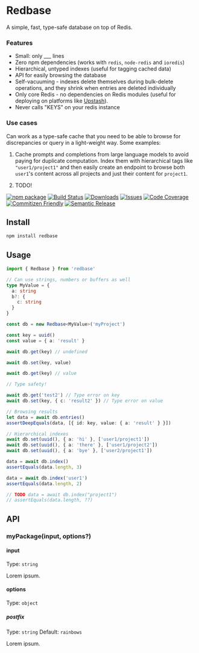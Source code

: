 # Redbase

A simple, fast, type-safe database on top of Redis.

### Features

- Small: only \_\_\_ lines
- Zero npm dependencies (works with `redis`, `node-redis` and `ioredis`)
- Hierarchical, untyped indexes (useful for tagging cached data)
- API for easily browsing the database
- Self-vacuuming - indexes delete themselves during bulk-delete operations, and they shrink when entries are deleted individually
- Only core Redis - no dependencies on Redis modules (useful for deploying on platforms like [Upstash](https://upstash.com/)).
- Never calls "KEYS" on your redis instance

### Use cases

Can work as a type-safe cache that you need to be able to browse for discrepancies or query in a light-weight way. Some examples:

1. Cache prompts and completions from large language models to avoid paying for duplicate computation. Index them with hierarchical tags like `"user1/project1"` and then easily create an endpoint to browse both `user1`'s content across all projects and just their content for `project1`.

2. TODO!

[![npm package][npm-img]][npm-url]
[![Build Status][build-img]][build-url]
[![Downloads][downloads-img]][downloads-url]
[![Issues][issues-img]][issues-url]
[![Code Coverage][codecov-img]][codecov-url]
[![Commitizen Friendly][commitizen-img]][commitizen-url]
[![Semantic Release][semantic-release-img]][semantic-release-url]

## Install

```bash
npm install redbase
```

## Usage

```ts
import { Redbase } from 'redbase'

// Can use strings, numbers or buffers as well
type MyValue = {
  a: string
  b?: {
    c: string
  }
}

const db = new Redbase<MyValue>('myProject')

const key = uuid()
const value = { a: 'result' }

await db.get(key) // undefined

await db.set(key, value)

await db.get(key) // value

// Type safety!

await db.get('test2') // Type error on key
await db.set(key, { c: 'result2' }) // Type error on value

// Browsing results
let data = await db.entries()
assertDeepEquals(data, [{ id: key, value: { a: 'result' } }])

// Hierarchical indexes
await db.set(uuid(), { a: 'hi' }, ['user1/project1'])
await db.set(uuid(), { a: 'there' }, ['user1/project2'])
await db.set(uuid(), { a: 'bye' }, ['user2/project1'])

data = await db.index()
assertEquals(data.length, 3)

data = await db.index('user1')
assertEquals(data.length, 2)

// TODO data = await db.index("project1")
// assertEquals(data.length, ??)
```

## API

### myPackage(input, options?)

#### input

Type: `string`

Lorem ipsum.

#### options

Type: `object`

##### postfix

Type: `string`
Default: `rainbows`

Lorem ipsum.

[build-img]: https://github.com/alexanderatallah/redbase/actions/workflows/release.yml/badge.svg
[build-url]: https://github.com/alexanderatallah/redbase/actions/workflows/release.yml
[downloads-img]: https://img.shields.io/npm/dt/redbase
[downloads-url]: https://www.npmtrends.com/redbase
[npm-img]: https://img.shields.io/npm/v/redbase
[npm-url]: https://www.npmjs.com/package/redbase
[issues-img]: https://img.shields.io/github/issues/alexanderatallah/redbase
[issues-url]: https://github.com/alexanderatallah/redbase/issues
[codecov-img]: https://codecov.io/gh/alexanderatallah/redbase/branch/main/graph/badge.svg
[codecov-url]: https://codecov.io/gh/alexanderatallah/redbase
[semantic-release-img]: https://img.shields.io/badge/%20%20%F0%9F%93%A6%F0%9F%9A%80-semantic--release-e10079.svg
[semantic-release-url]: https://github.com/semantic-release/semantic-release
[commitizen-img]: https://img.shields.io/badge/commitizen-friendly-brightgreen.svg
[commitizen-url]: http://commitizen.github.io/cz-cli/
